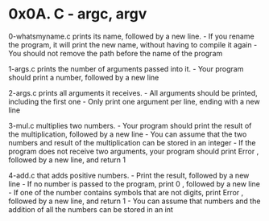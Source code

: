 # 0x0A. C - argc, argv

0-whatsmyname.c prints its name, followed by a new line.
        - If you rename the program, it will print the new name, without having to compile it again
        - You should not remove the path before the name of the program

1-args.c prints the number of arguments passed into it.
        - Your program should print a number, followed by a new line

2-args.c prints all arguments it receives.
        - All arguments should be printed, including the first one
        - Only print one argument per line, ending with a new line

3-mul.c multiplies two numbers.
        - Your program should print the result of the multiplication, followed by a new line
        - You can assume that the two numbers and result of the multiplication can be stored in an integer
        - If the program does not receive two arguments, your program should print Error , followed by a new line, and return 1

4-add.c that adds positive numbers.
        - Print the result, followed by a new line
        - If no number is passed to the program, print 0 , followed by a new line
        - If one of the number contains symbols that are not digits, print Error , followed by a new line, and return 1
        - You can assume that numbers and the addition of all the numbers can be stored in an int